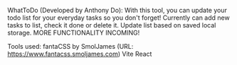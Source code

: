 WhatToDo (Developed by Anthony Do):
  With this tool, you can update your todo list for your everyday tasks so you don't forget!
  Currently can add new tasks to list, check it done or delete it.
  Update list based on saved local storage.
  MORE FUNCTIONALITY INCOMING!

Tools used:
  fantaCSS by SmolJames (URL: https://www.fantacss.smoljames.com)
  Vite
  React
